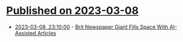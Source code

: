 # [Published on 2023-03-08](index.md)

* [2023-03-08, 23:10:00](https://news.slashdot.org/story/23/03/08/2227234/brit-newspaper-giant-fills-space-with-ai-assisted-articles?utm_source=rss1.0mainlinkanon&utm_medium=feed) - [Brit Newspaper Giant Fills Space With AI-Assisted Articles](https://news.slashdot.org/story/23/03/08/2227234/brit-newspaper-giant-fills-space-with-ai-assisted-articles?utm_source=rss1.0mainlinkanon&utm_medium=feed)
